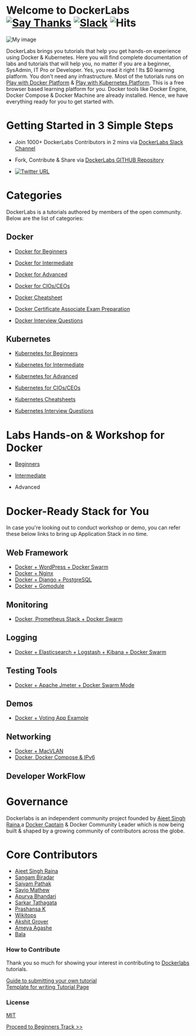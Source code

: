 # Welcome to DockerLabs  [![Say Thanks](https://img.shields.io/badge/SayThanks.io-%E2%98%BC-1EAEDB.svg)](https://saythanks.io/to/collabnix) [![Slack ](https://img.shields.io/badge/collabnix/dockerlabs-pink.svg)](https://tinyurl.com/y973wcq8) ![Hits](https://hitcounter.pythonanywhere.com/count/tag.svg?url=https%3A%2F%2Fcollabnix.github.io%2Fdockerlabs%2F)



![My image](https://raw.githubusercontent.com/collabnix/dockerlabs/master/images/dockerlabs.jpeg)

DockerLabs brings you tutorials that help you get hands-on experience using Docker & Kubernetes. Here you will find complete documentation of labs and tutorials that will help you, no matter if you are a beginner, SysAdmin, IT Pro or Developer. Yes, you read it right ! Its $0 learning platform. You don't need any infrastructure. Most of the tutorials runs on [Play with Docker Platform](https://labs.play-with-docker.com/) & [Play with Kubernetes Platform](https://play-with-k8s.com). This is a free browser based learning platform for you. Docker tools like Docker Engine, Docker Compose & Docker Machine are already installed. Hence, we have everything ready for you to get started with.

#  Getting Started in 3 Simple Steps

- Join 1000+ DockerLabs Contributors in 2 mins via [DockerLabs Slack Channel](https://tinyurl.com/y973wcq8)

- Fork, Contribute & Share via [DockerLabs GITHUB Repository](https://github.com/collabnix/dockerlabs)

-  [![Twitter URL](https://img.shields.io/twitter/url/https/twitter.com/fold_left.svg?style=social&label=Follow%20%40collabnix)](https://twitter.com/collabnix)

# Categories

DockerLabs is a tutorials authored by members of the open community.
Below are the list of categories:

## Docker

- [Docker for Beginners](./beginners/README.md)

- [Docker for Intermediate](./intermediate/README.md)

- [Docker for Advanced](./advanced/README.md)

- [Docker for CIOs/CEOs](./docker/leadership/README.md)

- [Docker Cheatsheet](./docker/cheatsheet/README.md)

- [Docker Certificate Associate Exam Preparation](./docker/dca.md)

- [Docker Interview Questions](./docker/docker-interview-questions.md)


## Kubernetes

- [Kubernetes for Beginners](./kubernetes/README.md)

- [Kubernetes for Intermediate](./kubernetes/Intermediate/README.md)

- [Kubernetes for Advanced](https://github.com/collabnix/dockerlabs/tree/master/kubernetes/README.md)

- [Kubernetes for CIOs/CEOs](./kubernetes/leadership/README.md)

- [Kubernetes Cheatsheets](./kubernetes/cheatsheets)

- [Kubernetes Interview Questions]()


# Labs Hands-on & Workshop for Docker

- [Beginners](./workshop/docker/README.md)

- [Intermediate](./intermediate/workshop/README.md)

- Advanced



# Docker-Ready Stack for You

In case you're looking out to conduct workshop or demo, you can refer these below links to bring up Application Stack in no time.

## Web Framework

- [Docker + WordPress + Docker Swarm](./solution/wordpress/README.md)
- [Docker + Nginx ](./play-with-docker/nginx/README.md)
- [Docker + Django + PostgreSQL](./solution/django-postgres/readme.md)
- [Docker + Gomodule](./beginners/httpserver_go_module_and_docker.md)

## Monitoring

- [Docker, Prometheus Stack + Docker Swarm](./play-with-docker/docker-prometheus-swarm/README.md)

## Logging

- [Docker + Elasticsearch + Logstash + Kibana + Docker Swarm](./play-with-docker/ELK/README.md)

## Testing Tools

- [Docker + Apache Jmeter + Docker Swarm Mode](./play-with-docker/jmeter-docker/README.md)

## Demos

- [Docker + Voting App Example](./play-with-docker/example-voting-app/README.md)

## Networking

- [Docker + MacVLAN](./play-with-docker/macvlan/README.md)
- [Docker, Docker Compose & IPv6](./play-with-docker/ipv6/README.md)

## Developer WorkFlow



# Governance

Dockerlabs is an independent community project founded by [Ajeet Singh Raina](https://github.com/ajeetraina),a [Docker Captain](https://www.docker.com/captains/ajeet-singh-raina) & Docker Community Leader which is now being built & shaped by a growing community of contributors across the globe.

# Core Contributors

- [Ajeet Singh Raina](https://github.com/ajeetraina)
- [Sangam Biradar](https://github.com/sangam14)
- [Saiyam Pathak](https://github.com/saiyam1814)
- [Savio Mathew](https://github.com/savio)
- [Apurva Bhandari](https://github.com/apurvabhandari)
- [Sarkar Tathagata](https://github.com/amitatha82)
- [Prashansa K](https://github.com/Prashansa-K)
- [Wikitops](https://github.com/wikitops)
- [Akshit Grover](https://github.com/akshitgrover)
- [Ameya Agashe](https://github.com/ameyaagashe)
- [Bala](https://github.com/balasu)



### How to Contribute

Thank you so much for showing your interest in contributing to [Dockerlabs](https://github.com/collabnix/dockerlabs) tutorials.

[Guide to submitting your own tutorial](./CONTRIBUTING.md)<br>
[Template for writing Tutorial Page](./template/EXAMPLE.md)

### License

[MIT](./LICENSE.md)

   [Proceed to Beginners Track >>](./beginners/README.md)
